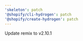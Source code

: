 ```yaml
---
'skeleton': patch
'@shopify/cli-hydrogen': patch
'@shopify/create-hydrogen': patch
---
```


Update remix to v2.10.1
